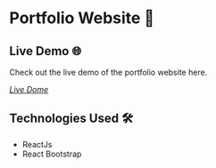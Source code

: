 # Portfolio Website 🚀

## Live Demo 🌐

Check out the live demo of the portfolio website here. 

*[Live Dome](https://your-portfolio-demo.com)*

<!-- ## Features ✨

- **Projects Section:** Display your featured projects with descriptions and links.
- **Skills Section:** Highlight your skills and technologies.
- **About Me Section:** Introduce yourself and your interests.
- **Contact Section:** Provide ways for visitors to get in touch with you.
- **Responsive Design:** Ensures the website looks great on all devices. -->

## Technologies Used 🛠️

- ReactJs
- React Bootstrap

